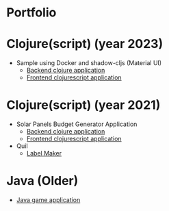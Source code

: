 Portfolio
===========

Clojure(script) (year 2023)
===============
* Sample using Docker and shadow-cljs (Material UI)
  - [Backend clojure application](https://github.com/danielhvs/company-back/tree/main/)
  - [Frontend clojurescript application](https://github.com/danielhvs/company-front/tree/main/)

Clojure(script) (year 2021)
===============
* Solar Panels Budget Generator Application
  - [Backend clojure application](https://github.com/danielhvs/solar-back/tree/main/)
  - [Frontend clojurescript application](https://github.com/danielhvs/solar-front/tree/main/)
* Quil
  - [Label Maker](https://github.com/danielhvs/label-maker/)

Java (Older)
===========
  - [Java game application](https://github.com/danielhvs/cross-words-game)
